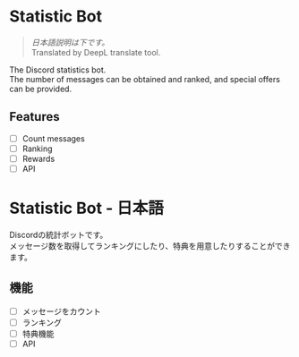 # Statistic Bot
> *日本語説明は下です。*  
> Translated by DeepL translate tool.

The Discord statistics bot.  
The number of messages can be obtained and ranked, and special offers can be provided.

## Features
* [ ] Count messages
* [ ] Ranking
* [ ] Rewards
* [ ] API

# Statistic Bot - 日本語
Discordの統計ボットです。  
メッセージ数を取得してランキングにしたり、特典を用意したりすることができます。

## 機能
* [ ] メッセージをカウント
* [ ] ランキング
* [ ] 特典機能
* [ ] API
